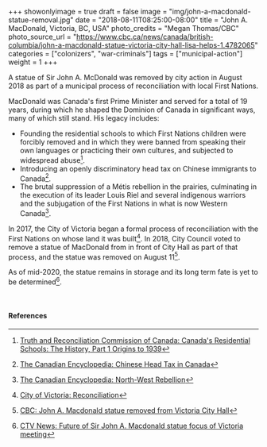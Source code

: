 +++
showonlyimage = true
draft = false
image = "img/john-a-macdonald-statue-removal.jpg"
date = "2018-08-11T08:25:00-08:00"
title = "John A. MacDonald, Victoria, BC, USA"
photo_credits = "Megan Thomas/CBC"
photo_source_url = "https://www.cbc.ca/news/canada/british-columbia/john-a-macdonald-statue-victoria-city-hall-lisa-helps-1.4782065"
categories = ["colonizers", "war-criminals"]
tags = ["municipal-action"]
weight = 1
+++

A statue of Sir John A. McDonald was removed by city action in August 2018 as part of a municipal process of reconciliation with local First Nations.

<!--more-->

MacDonald was Canada's first Prime Minister and served for a total of 19 years, during which he shaped the Dominion of Canada in significant ways, many of which still stand.  His legacy includes:

* Founding the residential schools to which First Nations children were forcibly removed and in which they were banned from speaking their own languages or practicing their own cultures, and subjected to widespread abuse[^1].
* Introducing an openly discriminatory head tax on Chinese immigrants to Canada[^2].
* The brutal suppression of a Métis rebellion in the prairies, culminating in the execution of its leader Louis Riel and several indigenous warriors and the subjugation of the First Nations in what is now Western Canada[^3].

In 2017, the City of Victoria began a formal process of reconciliation with the First Nations on whose land it was built[^4].  In 2018, City Council voted to remove a statue of MacDonald from in front of City Hall as part of that process, and the statue was removed on August 11[^5].

As of mid-2020, the statue remains in storage and its long term fate is yet to be determined[^6].

<br>

#### References

[^1]: [Truth and Reconciliation Commission of Canada: Canada's Residential Schools: The History, Part 1 Origins to 1939](http://nctr.ca/assets/reports/Final%20Reports/Volume_1_History_Part_1_English_Web.pdf)

[^2]: [The Canadian Encyclopedia: Chinese Head Tax in Canada](https://www.thecanadianencyclopedia.ca/en/article/chinese-head-tax-in-canada)

[^3]: [The Canadian Encyclopedia: North-West Rebellion](https://thecanadianencyclopedia.ca/en/article/north-west-rebellion)

[^4]: [City of Victoria: Reconciliation](https://www.victoria.ca/EN/main/city/reconciliation.html)

[^5]: [CBC: John A. Macdonald statue removed from Victoria City Hall](https://www.cbc.ca/news/canada/british-columbia/john-a-macdonald-statue-victoria-city-hall-lisa-helps-1.4782065)

[^6]: [CTV News: Future of Sir John A. Macdonald statue focus of Victoria meeting](https://vancouverisland.ctvnews.ca/future-of-sir-john-a-macdonald-statue-focus-of-victoria-meeting-1.4835302)
